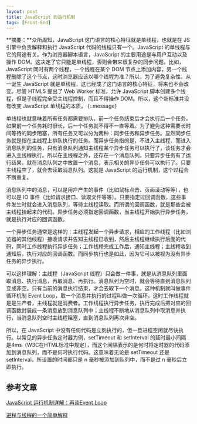 ```yaml
---
layout: post
title: JavaScript 的运行机制
tags: [Front-End]
---
```


**摘要：**众所周知，JavaScript 这门语言的核心特征就是单线程，也就是在 JS 引擎中负责解释和执行 JavaScript 代码的线程只有一个。JavaScript 的单线程与它的用途有关。作为浏览器脚本语言，JavaScript 的主要用途是与用户互动以及操作 DOM。这决定了它只能是单线程，否则会带来很复杂的同步问题。比如，JavaScript 同时有两个线程，一个线程在某个 DOM 节点上添加内容，另一个线程删除了这个节点，这时浏览器应该以哪个线程为准？所以，为了避免复杂性，从一诞生 JavaScript 就是单线程，这已经成了这门语言的核心特征，将来也不会改变。尽管 HTML5 提出了 Web Worker 标准，允许 JavaScript 脚本创建多个线程，但是子线程完全受主线程控制，而且不得操作 DOM。所以，这个新标准并没有改变 JavaScript 单线程的本质。
{:.message}

单线程也就意味着所有任务都需要排队，前一个任务结束后才会执行后一个任务。如果前一个任务耗时很长，后一个任务就不得不一直等着。为了避免这种需要长时间等待的同步阻塞，所有任务又可以分为两种：同步任务和异步任务。显然同步任务就是指在主线程上排队执行的任务。而异步任务指的是，不进入主线程、而进入消息队列的任务，只有消息队列通知主线程某个异步任务可以执行了，该任务才会进入主线程执行。所以在主线程之外，还存在一个消息队列。只要异步任务有了运行结果，就在消息队列之中放置一个消息，表示相关的异步任务可以执行了。只要主线程空了，就会去读取消息队列。这就是 JavaScript 的运行机制，这个过程会不断重复。

消息队列中的消息，可以是用户产生的事件（比如鼠标点击、页面滚动等等），也可以是 IO 事件（比如请求接口、读取文件等等）。只要指定过回调函数，这些事件发生时就会进入消息队列，等待主线程读取。而所谓的回调函数，就是那些会被主线程挂起来的代码。异步任务必须指定回调函数，当主线程开始执行异步任务，就是执行对应的回调函数。

一个异步任务通常是这样的：主线程发起一个异步请求，相应的工作线程（比如浏览器的其他线程）接收请求并告知主线程已收到，然后主线程继续执行后面的代码，同时工作线程执行异步任务；工作线程完成工作后，通知主线程；主线程收到通知后，执行对应的回调函数。而同步执行也是如此，因为它可以被视为没有异步任务的异步执行。

可以这样理解：主线程（JavaScript 线程）只会做一件事，就是从消息队列里面取消息、执行消息，再取消息、再执行。消息队列为空时，就会等待直到消息队列变成非空。只有当前的消息执行结束，才会去取下一个消息。这种机制就叫做事件循环机制 Event Loop，取一个消息并执行的过程叫做一次循环。这时工作线程就是是生产者，主线程就是消费者。工作线程执行异步任务，执行完成后把对应的回调函数封装成一条消息放到消息队列中；主线程不断地从消息队列中取消息并执行，当消息队列空时主线程阻塞，直到消息队列再次非空。

所以，在 JavaScript 中没有任何代码是立刻执行的，但一旦进程空闲就尽快执行。以常见的异步任务定时器为例，setTimeout 和 setInterval 的延时最小间隔是4ms（W3C在HTML标准中规定），而这个间隔表示的是何时将定时器的代码添加到消息队列，而不是何时执行代码。这意味着无论是 setTimeout 还是 setInterval，所设置的时间都只是 n 毫秒被添加到队列中，而不是过 n 毫秒后立即执行。

## 参考文章

[JavaScript 运行机制详解：再谈Event Loop](http://www.ruanyifeng.com/blog/2014/10/event-loop.html)

[进程与线程的一个简单解释](http://www.ruanyifeng.com/blog/2013/04/processes_and_threads.html)